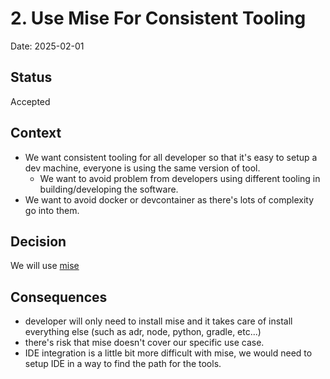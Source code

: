# 2. Use Mise For Consistent Tooling

Date: 2025-02-01

## Status

Accepted

## Context

- We want consistent tooling for all developer so that it's easy to setup a dev machine, everyone is using the same version of tool.
  - We want to avoid problem from developers using different tooling in building/developing the software.
- We want to avoid docker or devcontainer as there's lots of complexity go into them.

## Decision

We will use [mise](https://mise.jdx.dev/)

## Consequences

- developer will only need to install mise and it takes care of install everything else (such as adr, node, python, gradle, etc...)
- there's risk that mise doesn't cover our specific use case.
- IDE integration is a little bit more difficult with mise, we would need to setup IDE in a way to find the path for the tools.
